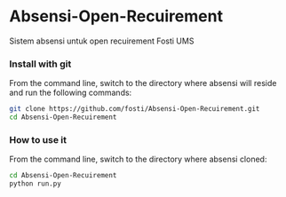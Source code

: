 # Absensi-Open-Recuirement
Sistem absensi untuk open recuirement Fosti UMS


### Install with git

From the command line, switch to the directory where absensi will reside and run
the following commands:

```sh
git clone https://github.com/fosti/Absensi-Open-Recuirement.git
cd Absensi-Open-Recuirement
```


### How to use it

From the command line, switch to the directory where absensi cloned:

```sh
cd Absensi-Open-Recuirement
python run.py
```